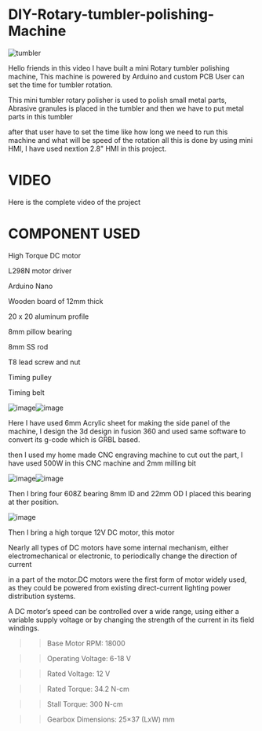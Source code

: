 # DIY-Rotary-tumbler-polishing-Machine

![tumbler](https://user-images.githubusercontent.com/19898602/141048286-8c61f946-ea0c-413c-9a6d-88d04a264b09.gif)


Hello friends in this video I have built a mini Rotary tumbler polishing machine,
This machine is powered by Arduino and custom PCB User can set the time for tumbler rotation.

This mini tumbler rotary polisher is used to polish small metal parts, 
Abrasive granules is placed in the tumbler and then we have to put metal parts in this tumbler

after that user have to set the time like how long we need to run this machine and what will be speed of the rotation
all this is done by using mini HMI, I have used nextion 2.8" HMI in this project.



# VIDEO
Here is the complete video of the project 


# COMPONENT USED

High Torque DC motor

L298N motor driver

Arduino Nano 

Wooden board of 12mm thick

20 x 20 aluminum profile

8mm pillow bearing

8mm SS rod

T8 lead screw and nut

Timing pulley

Timing belt




![image](https://user-images.githubusercontent.com/19898602/141048834-95fa2205-31fd-4398-8b7c-ad4614464d74.png)![image](https://user-images.githubusercontent.com/19898602/141048878-a23c2a07-cf42-4055-87de-3f1b3762aacb.png)

Here I have used 6mm Acrylic sheet for making the side panel of the machine, I design the 3d design in fusion 360 
and used same software to convert its g-code which is GRBL based.

then I used my home made CNC engraving machine to cut out the part, I have used 500W in this CNC machine and 2mm milling bit


![image](https://user-images.githubusercontent.com/19898602/141049188-6570581a-f294-4f31-91a8-b8011e5df353.png)![image](https://user-images.githubusercontent.com/19898602/141049239-88da6f02-5e2e-4f41-bdda-4ac19d85a05e.png)

Then I bring four 608Z bearing 8mm ID and 22mm OD I placed this bearing at ther position. 

![image](https://user-images.githubusercontent.com/19898602/141050556-62854910-083f-4826-9fa1-b47859dfeeb3.png)


Then I bring a high torque 12V DC motor, this motor

Nearly all types of DC motors have some internal mechanism, either electromechanical or electronic, to periodically change the direction of current 

in a part of the motor.DC motors were the first form of motor widely used, as they could be powered from existing direct-current lighting power distribution systems. 

A DC motor’s speed can be controlled over a wide range, using either a variable supply voltage or by changing the strength of the current in its field windings.

>> Base Motor RPM: 18000


>> Operating Voltage: 6-18 V

>> Rated Voltage: 12 V

>> Rated Torque: 34.2 N-cm

>> Stall Torque: 300 N-cm

>> Gearbox Dimensions: 25×37 (LxW) mm



